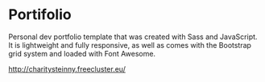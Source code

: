 # Portifolio
Personal dev portfolio template that was created with Sass and JavaScript. It is lightweight and fully responsive, as well as comes with the Bootstrap grid system and loaded with Font Awesome.

http://charitysteinny.freecluster.eu/
